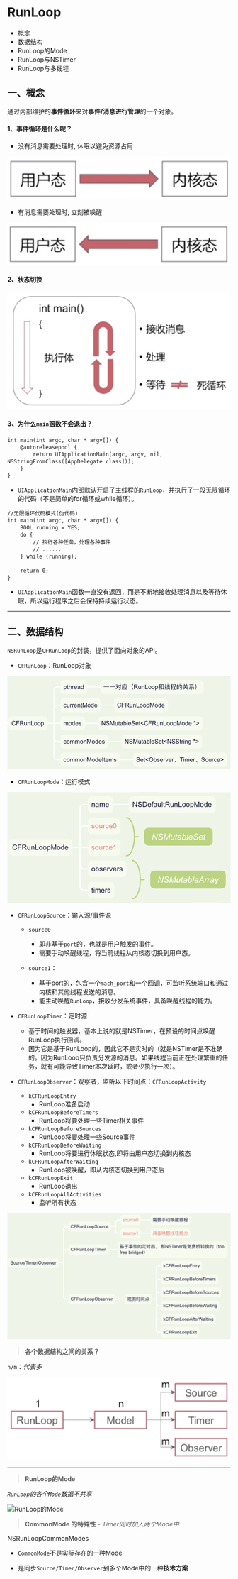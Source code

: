 # RunLoop

- 概念
- 数据结构
- RunLoop的Mode
- RunLoop与NSTimer
- RunLoop与多线程

## 一、概念

通过内部维护的**事件循环**来对**事件/消息进行管理**的一个对象。

#### 1、事件循环是什么呢？

- 没有消息需要处理时, 休眠以避免资源占用

![1](https://github.com/Germtao/Objective-C-knowledge/blob/master/RunLoop/RunLoop%20Pics/用户态-内核态.png)

- 有消息需要处理时, 立刻被唤醒

![2](https://github.com/Germtao/Objective-C-knowledge/blob/master/RunLoop/RunLoop%20Pics/%E5%86%85%E6%A0%B8%E6%80%81-%E7%94%A8%E6%88%B7%E6%80%81.png)

#### 2、状态切换

![3](https://github.com/Germtao/Objective-C-knowledge/blob/master/RunLoop/RunLoop%20Pics/RunLoop%E6%A6%82%E5%BF%B5%E6%80%BB%E7%BB%93.png)

#### 3、为什么`main`函数不会退出？

```
int main(int argc, char * argv[]) {
    @autoreleasepool {
        return UIApplicationMain(argc, argv, nil, NSStringFromClass([AppDelegate class]));
    }
}
```

- `UIApplicationMain`内部默认开启了主线程的`RunLoop`，并执行了一段无限循环的代码（不是简单的for循环或while循环）。

```
//无限循环代码模式(伪代码)
int main(int argc, char * argv[]) {        
    BOOL running = YES;
    do {
        // 执行各种任务，处理各种事件
        // ......
    } while (running);

    return 0;
}
```

- `UIApplicationMain`函数一直没有返回，而是不断地接收处理消息以及等待休眠，所以运行程序之后会保持持续运行状态。

--- 

## 二、数据结构

`NSRunLoop`是`CFRunLoop`的封装，提供了面向对象的API。

- `CFRunLoop`：RunLoop对象

![CFRunLoop](https://github.com/Germtao/Objective-C-knowledge/blob/master/RunLoop/RunLoop%20Pics/CFRunLoop.png)

- `CFRunLoopMode`：运行模式

![CFRunLoopMode](https://github.com/Germtao/Objective-C-knowledge/blob/master/RunLoop/RunLoop%20Pics/CFRunLoopMode.png)

- `CFRunLoopSource`：输入源/事件源

    - `source0`
        
        - 即非基于`port`的，也就是用户触发的事件。
        - 需要手动唤醒线程，将当前线程从内核态切换到用户态。
        
    - `source1`：
    
        - 基于port的，包含一个`mach_port`和一个回调，可监听系统端口和通过内核和其他线程发送的消息。
        - 能主动唤醒`RunLoop`，接收分发系统事件，具备唤醒线程的能力。

- `CFRunLoopTimer`：定时源

    - 基于时间的触发器，基本上说的就是NSTimer，在预设的时间点唤醒RunLoop执行回调。
    - 因为它是基于RunLoop的，因此它不是实时的（就是NSTimer是不准确的。因为RunLoop只负责分发源的消息。如果线程当前正在处理繁重的任务，就有可能导致Timer本次延时，或者少执行一次）。

- `CFRunLoopObserver`：观察者，监听以下时间点：`CFRunLoopActivity`

    - `kCFRunLoopEntry`
        - RunLoop准备启动
    - `kCFRunLoopBeforeTimers`
        - RunLoop将要处理一些Timer相关事件
    - `kCFRunLoopBeforeSources`
        - RunLoop将要处理一些Source事件
    - `kCFRunLoopBeforeWaiting`
        - RunLoop将要进行休眠状态,即将由用户态切换到内核态
    - `kCFRunLoopAfterWaiting`
        - RunLoop被唤醒，即从内核态切换到用户态后
    - `kCFRunLoopExit`
        - RunLoop退出
    - `kCFRunLoopAllActivities`
        - 监听所有状态

![Source/Timer/Observer](https://github.com/Germtao/Objective-C-knowledge/blob/master/RunLoop/RunLoop%20Pics/Source:Timer:Observer.png)

> **各个数据结构之间的关系？**

`n/m`：*代表多*

![数据结构关系](https://github.com/Germtao/Objective-C-knowledge/blob/master/RunLoop/RunLoop%20Pics/%E6%95%B0%E6%8D%AE%E7%BB%93%E6%9E%84%E4%B9%8B%E9%97%B4%E7%9A%84%E5%85%B3%E7%B3%BB.png)

---

> **RunLoop的Mode**

*`RunLoop`的各个`Mode`数据不共享*

![RunLoop的Mode](https://github.com/Germtao/Objective-C-knowledge/blob/master/RunLoop/RunLoop%20Pics/RunLoop%E7%9A%84Mode.png)

> **CommonMode 的特殊性** - *Timer同时加入两个Mode中*

NSRunLoopCommonModes

  - `CommonMode`不是实际存在的一种Mode
  
  - 是同步`Source/Timer/Observer`到多个Mode中的一种**技术方案**
  
  
















